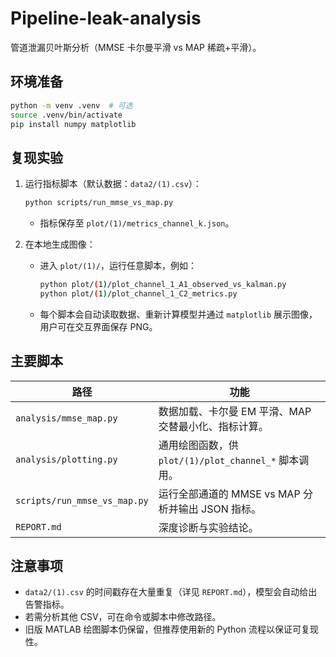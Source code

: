 # Pipeline-leak-analysis

管道泄漏贝叶斯分析（MMSE 卡尔曼平滑 vs MAP 稀疏+平滑）。

## 环境准备

```bash
python -m venv .venv  # 可选
source .venv/bin/activate
pip install numpy matplotlib
```

## 复现实验

1. 运行指标脚本（默认数据：`data2/(1).csv`）：
   ```bash
   python scripts/run_mmse_vs_map.py
   ```
   * 指标保存至 `plot/(1)/metrics_channel_k.json`。

2. 在本地生成图像：
   * 进入 `plot/(1)/`，运行任意脚本，例如：
     ```bash
     python plot/(1)/plot_channel_1_A1_observed_vs_kalman.py
     python plot/(1)/plot_channel_1_C2_metrics.py
     ```
   * 每个脚本会自动读取数据、重新计算模型并通过 `matplotlib` 展示图像，用户可在交互界面保存 PNG。

## 主要脚本

| 路径 | 功能 |
| --- | --- |
| `analysis/mmse_map.py` | 数据加载、卡尔曼 EM 平滑、MAP 交替最小化、指标计算。 |
| `analysis/plotting.py` | 通用绘图函数，供 `plot/(1)/plot_channel_*` 脚本调用。 |
| `scripts/run_mmse_vs_map.py` | 运行全部通道的 MMSE vs MAP 分析并输出 JSON 指标。 |
| `REPORT.md` | 深度诊断与实验结论。 |

## 注意事项

* `data2/(1).csv` 的时间戳存在大量重复（详见 `REPORT.md`），模型会自动给出告警指标。
* 若需分析其他 CSV，可在命令或脚本中修改路径。
* 旧版 MATLAB 绘图脚本仍保留，但推荐使用新的 Python 流程以保证可复现性。
